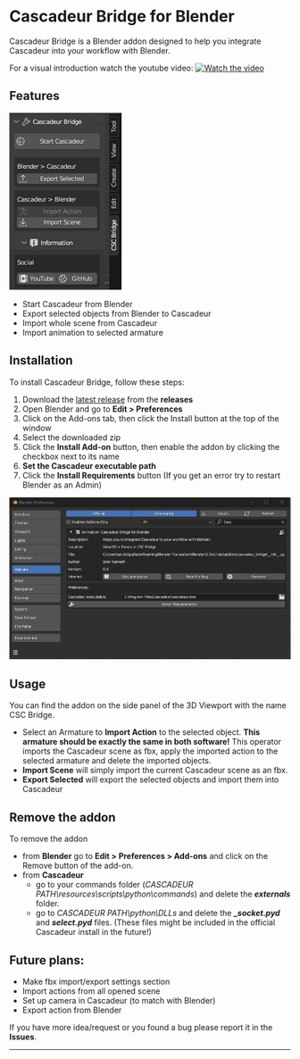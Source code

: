 # Cascadeur Bridge for Blender

Cascadeur Bridge is a Blender addon designed to help you integrate Cascadeur into your workflow with Blender.

For a visual introduction watch the youtube video:
[![Watch the video](https://img.youtube.com/vi/0muo9EPIPSE/default.jpg)](https://youtu.be/0muo9EPIPSE)

## Features

![Cascadeur Bridge UI](/doc/addon_side_panel.png)

- Start Cascadeur from Blender 
- Export selected objects from Blender to Cascadeur
- Import whole scene from Cascadeur
- Import animation to selected armature

## Installation

To install Cascadeur Bridge, follow these steps:

1. Download the [latest release](https://github.com/arcsikex/cascadeur_bridge/releases/tag/0.4) from the **releases**
2. Open Blender and go to **Edit > Preferences**
4. Click on the Add-ons tab, then click the Install button at the top of the window
5. Select the downloaded zip
6. Click the **Install Add-on** button, then enable the addon by clicking the checkbox next to its name
7. **Set the Cascadeur executable path**
8. Click the **Install Requirements** button (If you get an error try to restart Blender as an Admin)

![Preferences view of the addon](/doc/addon_pereferences.png)

## Usage

You can find the addon on the side panel of the 3D Viewport with the name CSC Bridge.
- Select an Armature to **Import Action** to the selected object. **This armature should be exactly the same in both software!**
This operator imports the Cascadeur scene as fbx, apply the imported action to the selected armature and delete the imported objects.
- **Import Scene** will simply import the current Cascadeur scene as an fbx.
- **Export Selected** will export the selected objects and import them into Cascadeur

## Remove the addon

To remove the addon 
- from **Blender** go to **Edit > Preferences > Add-ons** and click on the Remove button of the add-on.
- from **Cascadeur** 
    - go to your commands folder (*CASCADEUR PATH\resources\scripts\python\commands*) and delete the ***externals*** folder. 
    - go to *CASCADEUR PATH\python\DLLs* and delete the ***_socket.pyd*** and ***select.pyd*** files. (These files might be included in the official Cascadeur install in the future!)

## Future plans:
- Make fbx import/export settings section
- Import actions from all opened scene
- Set up camera in Cascadeur (to match with Blender)
- Export action from Blender

If you have more idea/request or you found a bug please report it in the **Issues**.


---

